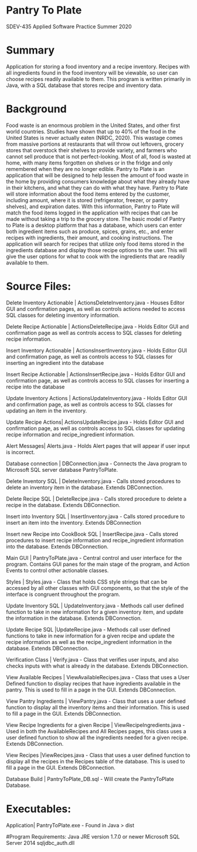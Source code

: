 # Pantry To Plate
SDEV-435 Applied Software Practice
Summer 2020

# Summary
Application for storing a food inventory and a recipe inventory. Recipes with all ingredients
found in the food inventory will be viewable, so user can choose recipes readily available to them. 
This program is written primarily in Java, with a SQL database that stores recipe and inventory data. 

# Background 
Food waste is an enormous problem in the United States, and other first world countries. Studies have shown that up to 40% of the food in the United States is never actually eaten (NRDC, 2020). This wastage comes from massive portions at restaurants that will throw out leftovers, grocery stores that overstock their shelves to provide variety, and farmers who cannot sell produce that is not perfect-looking. Most of all, food is wasted at home, with many items forgotten on shelves or in the fridge and only remembered when they are no longer edible. Pantry to Plate is an application that will be designed to help lessen the amount of food waste in the home by providing consumers knowledge about what they already have in their kitchens, and what they can do with what they have. Pantry to Plate will store information about the food items entered by the customer, including amount, where it is stored (refrigerator, freezer, or pantry shelves), and expiration dates. With this information, Pantry to Plate will match the food items logged in the application with recipes that can be made without taking a trip to the grocery store. The basic model of Pantry to Plate is a desktop platform that has a database, which users can enter both ingredient items such as produce, spices, grains, etc., and enter recipes with ingredients, their amount, and cooking instructions. The application will search for recipes that utilize only food items stored in the ingredients database and display those recipe options to the user. This will give the user options for what to cook with the ingredients that are readily available to them.

# Source Files:
Delete Inventory Actionable | ActionsDeleteInventory.java - 
Houses Editor GUI and confirmation pages, as well as controls actions needed to access SQL classes for 
deleting inventory information. 


Delete Recipe Actionable | ActionsDeleteRecipe.java - 
Holds Editor GUI and confirmation page as well as controls access to SQL classes for deleting recipe information. 


Insert Inventory Actionable | ActionsInsertInventory.java - 
Holds Editor GUI and confirmation page, as well as controls access to SQL classes for inserting an ingredient into the database


Insert Recipe Actionable | ActionsInsertRecipe.java - 
Holds Editor GUI and confirmation page, as well as controls access to SQL classes for inserting a recipe into the database


Update Inventory Actions | ActionsUpdateInventory.java - 
Holds Editor GUI and confirmation page, as well as controls access to SQL classes for updating an item in the inventory. 


Update Recipe Actions| ActionsUpdateRecipe.java - 
Holds Editor GUI and confirmation page, as well as controls access to SQL classes for updating recipe information and recipe_ingredient information.


Alert Messages| Alerts.java - 
Holds Alert pages that will appear if user input is incorrect. 


Database connection | DBConnection.java - 
Connects the Java program to Microsoft SQL server database PantryToPlate.


Delete Inventory SQL | DeleteInventory.java - 
Calls stored procedures to delete an inventory item in the database. Extends DBConnection.


Delete Recipe SQL | DeleteRecipe.java - 
Calls stored procedure to delete a recipe in the database. Extends DBConnection.


Insert into Inventory SQL | InsertInventory.java - 
Calls stored procedure to insert an item into the inventory. Extends DBConnection


Insert new Recipe into CookBook SQL | InsertRecipe.java - 
Calls stored procedures to insert recipe information and recipe_ingredient information into the database. Extends DBConnection.


Main GUI | PantryToPlate.java - 
Central control and user interface for the program. Contains GUI panes for the main stage of the program, and Action Events to control other actionable classes. 


Styles | Styles.java - 
Class that holds CSS style strings that can be accessed by all other classes with GUI components, so that the style of the interface is congruent throughout the program. 


Update Inventory SQL | UpdateInventory.java - 
Methods call user defined function to take in new information for a given inventory item, and update the information in the database. Extends DBConnection. 


Update Recipe SQL |UpdateRecipe.java - 
Methods call user defined functions to take in new information for a given recipe and update the recipe information as well as the recipe_ingredient information in the database. Extends DBConnection.


Verification Class | Verify.java - 
Class that verifies user inputs, and also checks inputs with what is already in the database. Extends DBConnection. 


View Available Recipes | ViewAvailableRecipes.java - 
Class that uses a User Defined function to display recipes that have ingredients available in the pantry. This is used to fill in a page in the GUI. Extends DBConnection. 


View Pantry Ingredients | ViewPantry.java - 
Class that uses a user defined function to display all the inventory items and their information. This is used to fill a page in the GUI. Extends DBConnection. 


View Recipe Ingredients for a given Recipe | ViewRecipeIngredients.java - 
Used in both the AvailableRecipes and All Recipes pages, this class uses a user defined function to show all the ingredients needed for a given recipe. Extends DBConnection. 


View Recipes |ViewRecipes.java - 
Class that uses a user defined function to display all the recipes in the Recipes table of the database. This is used to fill a page in the GUI. Extends DBConnection. 

Database Build | PantryToPlate_DB.sql - 
Will create the PantryToPlate Database. 

# Executables:
Application| PantryToPlate.exe - 
Found in Java > dist

#Program Requirements: 
Java JRE version 1.7.0 or newer
Microsoft SQL Server 2014
sqljdbc_auth.dll